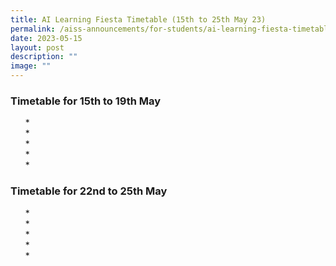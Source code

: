 ```yaml
---
title: AI Learning Fiesta Timetable (15th to 25th May 23)
permalink: /aiss-announcements/for-students/ai-learning-fiesta-timetable/
date: 2023-05-15
layout: post
description: ""
image: ""
---
```

<h3><strong>Timetable for 15th to 19th May</strong></h3>
<ul>
* <br>
* <br>
* <br>
* <br>
* <br>
</ul>

<h3><strong>Timetable for 22nd to 25th May</strong></h3>
<ul>
* <br>
* <br>
* <br>
* <br>
* <br>
</ul>
